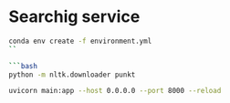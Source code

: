 # Searchig service

```bash
conda env create -f environment.yml
``

```bash
python -m nltk.downloader punkt
```

```bash
uvicorn main:app --host 0.0.0.0 --port 8000 --reload
```
